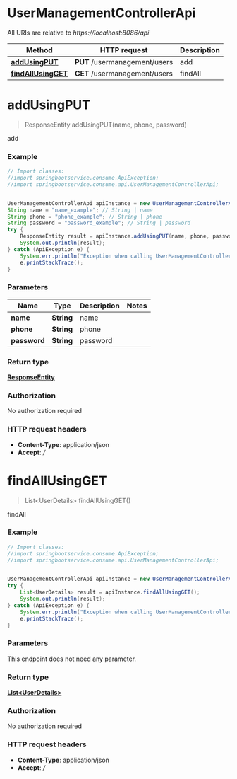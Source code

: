 # UserManagementControllerApi

All URIs are relative to *https://localhost:8086/api*

Method | HTTP request | Description
------------- | ------------- | -------------
[**addUsingPUT**](UserManagementControllerApi.md#addUsingPUT) | **PUT** /usermanagement/users | add
[**findAllUsingGET**](UserManagementControllerApi.md#findAllUsingGET) | **GET** /usermanagement/users | findAll


<a name="addUsingPUT"></a>
# **addUsingPUT**
> ResponseEntity addUsingPUT(name, phone, password)

add

### Example
```java
// Import classes:
//import springbootservice.consume.ApiException;
//import springbootservice.consume.api.UserManagementControllerApi;


UserManagementControllerApi apiInstance = new UserManagementControllerApi();
String name = "name_example"; // String | name
String phone = "phone_example"; // String | phone
String password = "password_example"; // String | password
try {
    ResponseEntity result = apiInstance.addUsingPUT(name, phone, password);
    System.out.println(result);
} catch (ApiException e) {
    System.err.println("Exception when calling UserManagementControllerApi#addUsingPUT");
    e.printStackTrace();
}
```

### Parameters

Name | Type | Description  | Notes
------------- | ------------- | ------------- | -------------
 **name** | **String**| name |
 **phone** | **String**| phone |
 **password** | **String**| password |

### Return type

[**ResponseEntity**](ResponseEntity.md)

### Authorization

No authorization required

### HTTP request headers

 - **Content-Type**: application/json
 - **Accept**: */*

<a name="findAllUsingGET"></a>
# **findAllUsingGET**
> List&lt;UserDetails&gt; findAllUsingGET()

findAll

### Example
```java
// Import classes:
//import springbootservice.consume.ApiException;
//import springbootservice.consume.api.UserManagementControllerApi;


UserManagementControllerApi apiInstance = new UserManagementControllerApi();
try {
    List<UserDetails> result = apiInstance.findAllUsingGET();
    System.out.println(result);
} catch (ApiException e) {
    System.err.println("Exception when calling UserManagementControllerApi#findAllUsingGET");
    e.printStackTrace();
}
```

### Parameters
This endpoint does not need any parameter.

### Return type

[**List&lt;UserDetails&gt;**](UserDetails.md)

### Authorization

No authorization required

### HTTP request headers

 - **Content-Type**: application/json
 - **Accept**: */*

